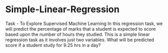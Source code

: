 # Simple-Linear-Regression

Task - To Explore Supervised Machine Learning In this regression task, we will predict the percentage of marks that a student is expected to score based upon the number of hours they studied. This is a simple linear regression task as it involves just two variables. What will be predicted score if a student study for 9.25 hrs in a day?
